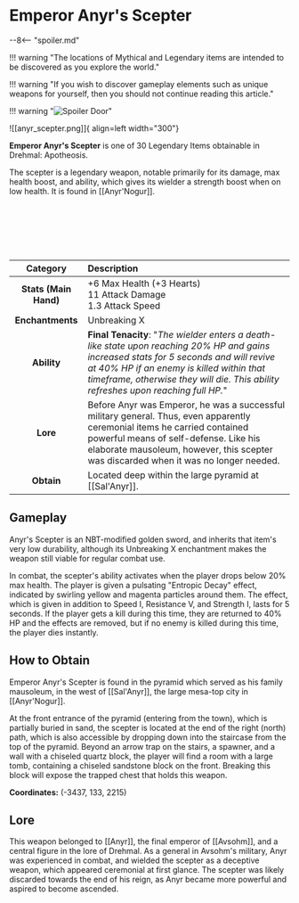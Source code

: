 # Emperor Anyr's Scepter

--8<-- "spoiler.md"

!!! warning "The locations of Mythical and Legendary items are intended to be discovered as you explore the world."

!!! warning "If you wish to discover gameplay elements such as unique weapons for yourself, then you should not continue reading this article."

!!! warning "![Spoiler Door](/assets/img/spoiler_door.png)"

![[anyr_scepter.png]]{ align=left width="300"}

**Emperor Anyr's Scepter** is one of 30 Legendary Items obtainable in Drehmal: Apotheosis.

The scepter is a legendary weapon, notable primarily for its damage, max health boost, and ability, which gives its wielder a strength boost when on low health. It is found in [[Anyr'Nogur]].

<br> <br> <br> <br> <br>

| Category | Description                 |
|:--------------------------------:|:-----------------------------------------------------------------------------------------------------------------------------------------------------------------------------|
| **Stats (Main Hand)**         | +6 Max Health (+3 Hearts) <br> 11 Attack Damage <br> 1.3 Attack Speed            |
| **Enchantments**              | Unbreaking X |
| **Ability**                   | **Final Tenacity**: "*The wielder enters a death-like state upon reaching 20% HP and gains increased stats for 5 seconds and will revive at 40% HP if an enemy is killed within that timeframe, otherwise they will die. This ability refreshes upon reaching full HP.*" |
| **Lore**                      | Before Anyr was Emperor, he was a successful military general. Thus, even apparently ceremonial items he carried contained powerful means of self-defense. Like his elaborate mausoleum, however, this scepter was discarded when it was no longer needed. |
| **Obtain**                    | Located deep within the large pyramid at [[Sal'Anyr]].   |

## Gameplay
Anyr's Scepter is an NBT-modified golden sword, and inherits that item's very low durability, although its Unbreaking X enchantment makes the weapon still viable for regular combat use. 

In combat, the scepter's ability activates when the player drops below 20% max health. The player is given a pulsating "Entropic Decay" effect, indicated by swirling yellow and magenta particles around them. The effect, which is given in addition to Speed I, Resistance V, and Strength I, lasts for 5 seconds. If the player gets a kill during this time, they are returned to 40% HP and the effects are removed, but if no enemy is killed during this time, the player dies instantly.

## How to Obtain
Emperor Anyr's Scepter is found in the pyramid which served as his family mausoleum, in the west of [[Sal'Anyr]], the large mesa-top city in [[Anyr'Nogur]].

At the front entrance of the pyramid (entering from the town), which is partially buried in sand, the scepter is located at the end of the right (north) path, which is also accessible by dropping down into the staircase from the top of the pyramid. Beyond an arrow trap on the stairs, a spawner, and a wall with a chiseled quartz block, the player will find a room with a large tomb, containing a chiseled sandstone block on the front. Breaking this block will expose the trapped chest that holds this weapon.

**Coordinates:** (-3437, 133, 2215)

## Lore
This weapon belonged to [[Anyr]], the final emperor of [[Avsohm]], and a central figure in the lore of Drehmal. As a general in Avsohm's military, Anyr was experienced in combat, and wielded the scepter as a deceptive weapon, which appeared ceremonial at first glance. The scepter was likely discarded towards the end of his reign, as Anyr became more powerful and aspired to become ascended.
